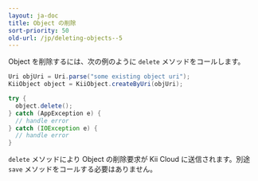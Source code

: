 ```yaml
---
layout: ja-doc
title: Object の削除
sort-priority: 50
old-url: /jp/deleting-objects--5
---
```

Object を削除するには、次の例のように `delete` メソッドをコールします。

```java
Uri objUri = Uri.parse("some existing object uri");
KiiObject object = KiiObject.createByUri(objUri);

try {
  object.delete();
} catch (AppException e) {
  // handle error
} catch (IOException e) {
  // handle error
}
```

`delete` メソッドにより Object の削除要求が Kii Cloud に送信されます。別途 `save` メソッドをコールする必要はありません。


